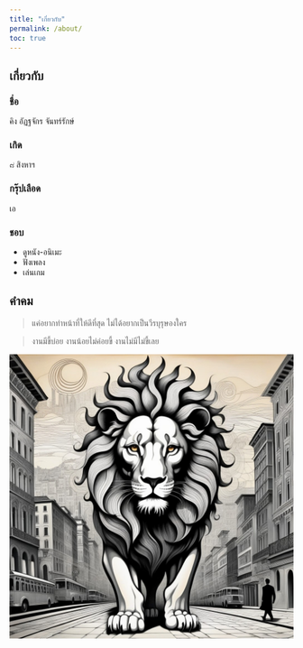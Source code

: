```yaml
---
title: "เกี่ยวกับ"
permalink: /about/
toc: true
---
```

## เกี่ยวกับ
### ชื่อ
คิง อัฏฐจักร จันทร์รักษ์
### เกิด
๘ สิงหาฯ
### กรุ๊ปเลือด
เอ
### ชอบ
  - ดูหนัง-อนิเมะ
  - ฟังเพลง
  - เล่นเกม

<!--
## การศึกษา
### ชั้นอนุบาล
โรงเรียนบ้านโคกโดน
### ประถมศึกษา
ป.๑ - ป.๒ โรงเรียนบ้านโคกโดน

ป.๓ - ป.๖ โรงเรียนวัดพิกุลทอง
### มัธยมศึกษา
กศน.ควนขนุน
## ประวัติงาน
  - ช่างแอร์
  - เรืออ้วนล้อม (พังงา)
  - กรีดยาง
-->

## คำคม
> แค่อยากทำหน้าที่ให้ดีที่สุด ไม่ได้อยากเป็นวีรบุรุษองใคร

> งานมีขี้บ่อย งานน้อยไม่ค่อยขี้ งานไม่มีไม่ขี้เลย

![Attajak Janrak](/assets/images/attajak.jpg)